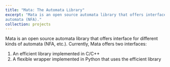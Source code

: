 ```yaml
---
title: "Mata: The Automata Library"
excerpt: "Mata is an open source automata library that offers interface for different kinds of
automata (NFA)."
collection: projects
---
```


Mata is an open source automata library that offers interface for different kinds of automata (NFA, etc.). Currently, Mata offers two interfaces:

  1. An efficient library implemented in C/C++
  2. A flexible wrapper implemented in Python that uses the efficient library
